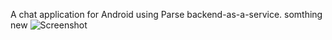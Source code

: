 A chat application for Android using Parse backend-as-a-service.
somthing new
![Screenshot](screenshot.png)
